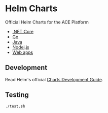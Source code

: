 # Helm Charts

Official Helm Charts for the ACE Platform

* [.NET Core](./dotnet)
* [Go](./golang)
* [Java](./java)
* [Nodej.js](./nodejs)
* [Web apps](./web)

## Development

Read Helm's official [Charts Development Guide][helm-development].

[helm-development]: https://helm.sh/docs/developing_charts/

## Testing

```
./test.sh
```
